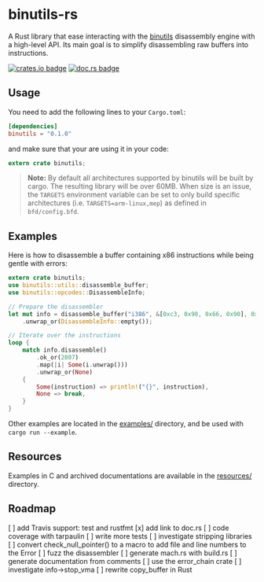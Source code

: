 # binutils-rs

A Rust library that ease interacting with the
[binutils](https://www.gnu.org/software/binutils/) disassembly engine with a
high-level API. Its main goal is to simplify disassembling raw buffers into
instructions.

[![crates.io badge](https://img.shields.io/crates/v/binutils.svg)](https://crates.io/crates/binutils/)
[![doc.rs badge](https://docs.rs/mio/badge.svg)](https://docs.rs/binutils/)

## Usage

You need to add the following lines to your `Cargo.toml`:
```toml
[dependencies]
binutils = "0.1.0"
```

and make sure that your are using it in your code:
```rust
extern crate binutils;
```

> **Note:**
By default all architectures supported by binutils will be built by cargo. The
resulting library will be over 60MB. When size is an issue, the `TARGETS`
environment variable can be set to only build specific architectures (i.e.
`TARGETS=arm-linux,mep`) as defined in `bfd/config.bfd`.
>

## Examples

Here is how to disassemble a buffer containing x86 instructions while being
gentle with errors:
```rust
extern crate binutils;
use binutils::utils::disassemble_buffer;
use binutils::opcodes::DisassembleInfo;

// Prepare the disassembler
let mut info = disassemble_buffer("i386", &[0xc3, 0x90, 0x66, 0x90], 0x2800)
    .unwrap_or(DisassembleInfo::empty());

// Iterate over the instructions
loop {
    match info.disassemble()
        .ok_or(2807)
        .map(|i| Some(i.unwrap()))
        .unwrap_or(None)
    {
        Some(instruction) => println!("{}", instruction),
        None => break,
    }
}
```

Other examples are located in the [examples/](examples) directory, and be used
with `cargo run --example`.

## Resources

Examples in C and archived documentations are available in the
[resources/](resources/) directory.

## Roadmap

[ ] add Travis support: test and rustfmt
[x] add link to doc.rs
[ ] code coverage with tarpaulin
[ ] write more tests
[ ] investigate stripping libraries
[ ] convert check_null_pointer() to a macro to add file and line numbers to the Error
[ ] fuzz the disassembler
[ ] generate mach.rs with build.rs
[ ] generate documentation from comments
[ ] use the error_chain crate
[ ] investigate info->stop_vma
[ ] rewrite copy_buffer in Rust
